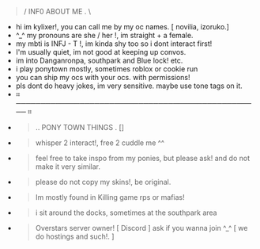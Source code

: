 >  / INF0 ABOUT ME . \
-  hi im kylixer!, you can call me by my oc names. [ novilia, izoruko.]
-   ^_^ my pronouns are she / her !, im straight + a female.
- my mbti is INFJ - T !, im kinda shy too so i dont interact first!
- I'm usually quiet, im not good at keeping up convos.
- im into Danganronpa, southpark and Blue lock! etc.
- i play ponytown mostly, sometimes roblox or cookie run
- you can ship my ocs with your ocs. with permissions!
- pls dont do heavy jokes, im very sensitive. maybe use tone tags on it.
- ⌗ ────────────────────────────────────────────────── ⌗
 - > .. PONY TOWN THINGS . []
- > whisper 2 interact!, free 2 cuddle me ^^
- > feel free to take inspo from my ponies, but please ask! and do not make it very similar.
- > please do not copy my skins!, be original.
- > Im mostly found in Killing game rps or mafias!
- > i sit around the docks, sometimes at the southpark area
- > Overstars server owner! [ Discord ] ask if you wanna join ^_^ [ we do hostings and such!. ]
<!---
kyl1xerr/kyl1xerr is a ✨ special ✨ repository because its `README.md` (this file) appears on your GitHub profile.
You can click the Preview link to take a look at your changes.
--->
